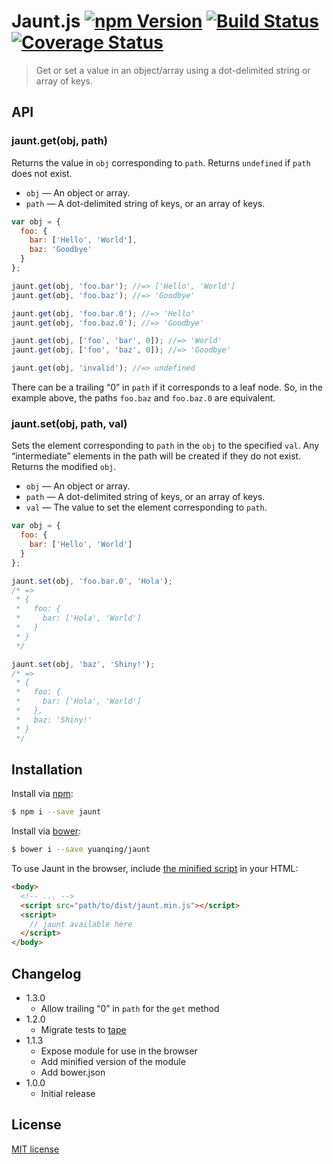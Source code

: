 # Jaunt.js [![npm Version](http://img.shields.io/npm/v/jaunt.svg?style=flat)](https://www.npmjs.org/package/jaunt) [![Build Status](https://img.shields.io/travis/yuanqing/jaunt.svg?style=flat)](https://travis-ci.org/yuanqing/jaunt) [![Coverage Status](https://img.shields.io/coveralls/yuanqing/jaunt.svg?style=flat)](https://coveralls.io/r/yuanqing/jaunt)

> Get or set a value in an object/array using a dot-delimited string or array of keys.

## API

### jaunt.get(obj, path)

Returns the value in `obj` corresponding to `path`. Returns `undefined` if `path` does not exist.

- `obj` &mdash; An object or array.
- `path` &mdash; A dot-delimited string of keys, or an array of keys.

```js
var obj = {
  foo: {
    bar: ['Hello', 'World'],
    baz: 'Goodbye'
  }
};

jaunt.get(obj, 'foo.bar'); //=> ['Hello', 'World']
jaunt.get(obj, 'foo.baz'); //=> 'Goodbye'

jaunt.get(obj, 'foo.bar.0'); //=> 'Hello'
jaunt.get(obj, 'foo.baz.0'); //=> 'Goodbye'

jaunt.get(obj, ['foo', 'bar', 0]); //=> 'World'
jaunt.get(obj, ['foo', 'baz', 0]); //=> 'Goodbye'

jaunt.get(obj, 'invalid'); //=> undefined
```

There can be a trailing &ldquo;0&rdquo; in `path` if it corresponds to a leaf node. So, in the example above, the paths `foo.baz` and `foo.baz.0` are equivalent.

### jaunt.set(obj, path, val)

Sets the element corresponding to `path` in the `obj` to the specified `val`. Any &ldquo;intermediate&rdquo; elements in the path will be created if they do not exist. Returns the modified `obj`.

- `obj` &mdash; An object or array.
- `path` &mdash; A dot-delimited string of keys, or an array of keys.
- `val` &mdash; The value to set the element corresponding to `path`.

```js
var obj = {
  foo: {
    bar: ['Hello', 'World']
  }
};

jaunt.set(obj, 'foo.bar.0', 'Hola');
/* =>
 * {
 *   foo: {
 *     bar: ['Hola', 'World']
 *   }
 * }
 */

jaunt.set(obj, 'baz', 'Shiny!');
/* =>
 * {
 *   foo: {
 *     bar: ['Hola', 'World']
 *   },
 *   baz: 'Shiny!'
 * }
 */
```

## Installation

Install via [npm](https://www.npmjs.org/):

```bash
$ npm i --save jaunt
```

Install via [bower](http://bower.io/):

```bash
$ bower i --save yuanqing/jaunt
```

To use Jaunt in the browser, include [the minified script](https://github.com/yuanqing/jaunt/blob/master/dist/jaunt.min.js) in your HTML:

```html
<body>
  <!-- ... -->
  <script src="path/to/dist/jaunt.min.js"></script>
  <script>
    // jaunt available here
  </script>
</body>
```

## Changelog

- 1.3.0
  - Allow trailing &ldquo;0&rdquo; in `path` for the `get` method
- 1.2.0
  - Migrate tests to [tape](https://github.com/substack/tape)
- 1.1.3
  - Expose module for use in the browser
  - Add minified version of the module
  - Add bower.json
- 1.0.0
  - Initial release

## License

[MIT license](https://github.com/yuanqing/jaunt/blob/master/LICENSE)

